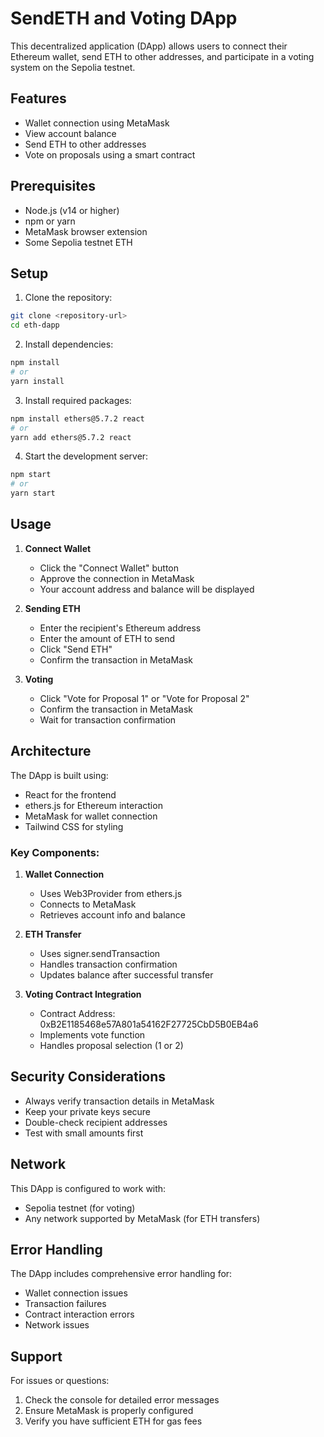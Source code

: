 # SendETH and Voting DApp

This decentralized application (DApp) allows users to connect their Ethereum wallet, send ETH to other addresses, and participate in a voting system on the Sepolia testnet.

## Features

- Wallet connection using MetaMask
- View account balance
- Send ETH to other addresses
- Vote on proposals using a smart contract

## Prerequisites

- Node.js (v14 or higher)
- npm or yarn
- MetaMask browser extension
- Some Sepolia testnet ETH

## Setup

1. Clone the repository:
```bash
git clone <repository-url>
cd eth-dapp
```

2. Install dependencies:
```bash
npm install
# or
yarn install
```

3. Install required packages:
```bash
npm install ethers@5.7.2 react
# or
yarn add ethers@5.7.2 react
```

4. Start the development server:
```bash
npm start
# or
yarn start
```

## Usage

1. **Connect Wallet**
   - Click the "Connect Wallet" button
   - Approve the connection in MetaMask
   - Your account address and balance will be displayed

2. **Sending ETH**
   - Enter the recipient's Ethereum address
   - Enter the amount of ETH to send
   - Click "Send ETH"
   - Confirm the transaction in MetaMask

3. **Voting**
   - Click "Vote for Proposal 1" or "Vote for Proposal 2"
   - Confirm the transaction in MetaMask
   - Wait for transaction confirmation

## Architecture

The DApp is built using:
- React for the frontend
- ethers.js for Ethereum interaction
- MetaMask for wallet connection
- Tailwind CSS for styling

### Key Components:

1. **Wallet Connection**
   - Uses Web3Provider from ethers.js
   - Connects to MetaMask
   - Retrieves account info and balance

2. **ETH Transfer**
   - Uses signer.sendTransaction
   - Handles transaction confirmation
   - Updates balance after successful transfer

3. **Voting Contract Integration**
   - Contract Address: 0xB2E1185468e57A801a54162F27725CbD5B0EB4a6
   - Implements vote function
   - Handles proposal selection (1 or 2)

## Security Considerations

- Always verify transaction details in MetaMask
- Keep your private keys secure
- Double-check recipient addresses
- Test with small amounts first

## Network

This DApp is configured to work with:
- Sepolia testnet (for voting)
- Any network supported by MetaMask (for ETH transfers)

## Error Handling

The DApp includes comprehensive error handling for:
- Wallet connection issues
- Transaction failures
- Contract interaction errors
- Network issues

## Support

For issues or questions:
1. Check the console for detailed error messages
2. Ensure MetaMask is properly configured
3. Verify you have sufficient ETH for gas fees
